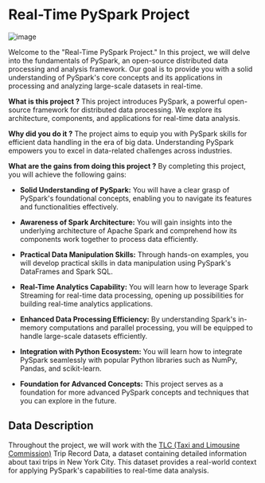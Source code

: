 # Real-Time PySpark Project

![image](https://www.gktcs.in/media/blog_pics/2019/07/02/pyspark.png)

Welcome to the "Real-Time PySpark Project." In this project, we will delve into the fundamentals of PySpark, an open-source distributed data processing and analysis framework. Our goal is to provide you with a solid understanding of PySpark's core concepts and its applications in processing and analyzing large-scale datasets in real-time.

**What is this project ?**
This project introduces PySpark, a powerful open-source framework for distributed data processing. We explore its architecture, components, and applications for real-time data analysis.

**Why did you do it ?**
The project aims to equip you with PySpark skills for efficient data handling in the era of big data. Understanding PySpark empowers you to excel in data-related challenges across industries.

**What are the gains from doing this project ?**
By completing this project, you will achieve the following gains:

 - **Solid Understanding of PySpark:** You will have a clear grasp of PySpark's foundational concepts, enabling you to navigate its features and functionalities effectively.

 - **Awareness of Spark Architecture:** You will gain insights into the underlying architecture of Apache Spark and comprehend how its components work together to process data efficiently.

 - **Practical Data Manipulation Skills:** Through hands-on examples, you will develop practical skills in data manipulation using PySpark's DataFrames and Spark SQL.

 - **Real-Time Analytics Capability:** You will learn how to leverage Spark Streaming for real-time data processing, opening up possibilities for building real-time analytics applications.

 - **Enhanced Data Processing Efficiency:** By understanding Spark's in-memory computations and parallel processing, you will be equipped to handle large-scale datasets efficiently.

 - **Integration with Python Ecosystem:** You will learn how to integrate PySpark seamlessly with popular Python libraries such as NumPy, Pandas, and scikit-learn.

 - **Foundation for Advanced Concepts:** This project serves as a foundation for more advanced PySpark concepts and techniques that you can explore in the future.

## Data Description
Throughout the project, we will work with the [TLC (Taxi and Limousine Commission)](https://www.nyc.gov/site/tlc/about/tlc-trip-record-data.page) Trip Record Data, a dataset containing detailed information about taxi trips in New York City. This dataset provides a real-world context for applying PySpark's capabilities to real-time data analysis.




